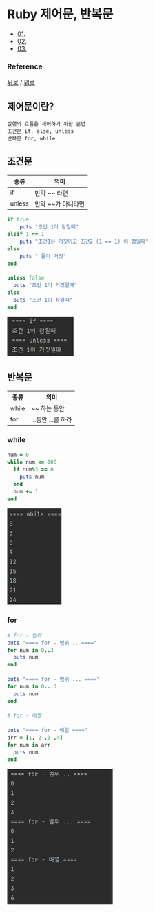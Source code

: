 # Ruby 제어문, 반복문  
* [01. ](#1)
* [02. ](#2)
* [03. ](#3)

### Reference
[뒤로](../README.md) / [위로](#컨탠츠-제목)

## 제어문이란?
    실행의 흐름을 제어하기 위한 문법
    조건문 if, else, unless 
    반복문 for, while 

## 조건문
|종류|의미|
|---|---|
|if|만약 ~~ 라면|
|unless|만약 ~~가 아니라면|


```ruby
if true
    puts "조건 1이 참일때"
elsif 1 == 1
    puts "조건1은 거짓이고 조건2 (1 == 1) 이 참일때"
else
    puts " 둘다 거짓"
end

unless false
  puts "조건 1이 거짓일때"
else
  puts "조건 1이 참일때"
end
```
![img_3.png](img_3.png)

## 반복문

| 종류    | 의미            |
|-------|---------------|
| while | ~~ 하는 동안      |
| for   | ...동안 ...를 하라 |

### while 
```ruby
num = 0
while num <= 100
  if num%3 == 0
    puts num
  end
  num += 1
end
```
![img_1.png](img_1.png)


### for
```ruby
# for - 범위
puts "==== for - 범위 .. ===="
for num in 0..3
  puts num
end

puts "==== for - 범위 ... ===="
for num in 0...3
  puts num
end

# for - 배열

puts "==== for - 배열 ===="
arr = [1, 2 ,3 ,4]
for num in arr
  puts num
end
```

![img_4.png](img_4.png)
